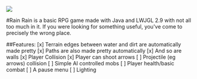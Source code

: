 ![](http://imgur.com/wKaJcXB)

#Rain
Rain is a basic RPG game made with Java and LWJGL 2.9 with not all too much in it.
If you were looking for something useful, you've come to precisely the wrong place.

##Features:
[x] Terrain edges between water and dirt are automatically made pretty
[x] Paths are also made pretty automatically
[x] And so are walls
[x] Player Collision
[x] Player can shoot arrows
[ ] Projectile (eg arrows) collision
[ ] Simple AI controlled mobs
[ ] Player health/basic combat
[ ] A pause menu
[ ] Lighting